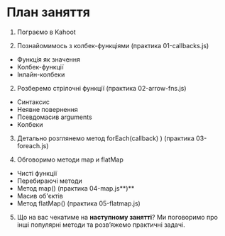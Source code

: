 # План заняття

1. Пограємо в Kahoot

2. Познайомимось з колбек-функціями (практика 01-callbacks.js)

- Функція як значення
- Колбек-функції
- Інлайн-колбеки

2. Розберемо стрілочні функції (практика 02-arrow-fns.js)

- Синтаксис
- Неявне повернення
- Псевдомасив arguments
- Колбеки

3. Детально розглянемо метод forEach(callback) ) (практика 03-foreach.js)

4. Обговоримо методи map и flatMap

- Чисті функції
- Перебираючі методи
- Метод map() (практика 04-map.js**)**
- Масив об'єктів
- Метод flatMap() (практика 05-flatmap.js)

5. Що на вас чекатиме на **наступному занятті**? Ми поговоримо про інші
   популярні методи та розв’яжемо практичні задачі.
